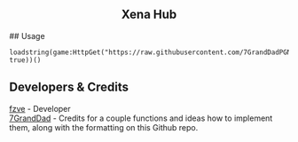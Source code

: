 <h2 align="center">
  Xena Hub
</h2>
## Usage

```luau
loadstring(game:HttpGet("https://raw.githubusercontent.com/7GrandDadPGN/VapeV4ForRoblox/main/NewMainScript.lua", true))()
```

## Developers & Credits
[fzve](https://discord.com/users/1103469885415235665) - Developer
<br/>
[7GrandDad](https://github.com/7GrandDadPGN) - Credits for a couple functions and ideas how to implement them, along with the formatting on this Github repo.
